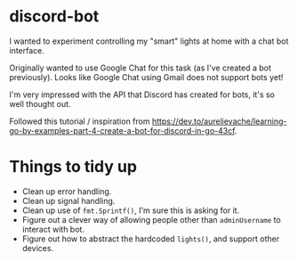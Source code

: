 # discord-bot

I wanted to experiment controlling my "smart" lights at home with a chat bot interface.

Originally wanted to use Google Chat for this task (as I've created a bot previously). Looks like Google Chat using Gmail does not support bots yet!

I'm very impressed with the API that Discord has created for bots, it's so well thought out.

Followed this tutorial / inspiration from <https://dev.to/aurelievache/learning-go-by-examples-part-4-create-a-bot-for-discord-in-go-43cf>.

# Things to tidy up

* Clean up error handling.
* Clean up signal handling.
* Clean up use of `fmt.Sprintf()`, I'm sure this is asking for it.
* Figure out a clever way of allowing people other than `adminUsername` to interact with bot.
* Figure out how to abstract the hardcoded `lights()`, and support other devices.